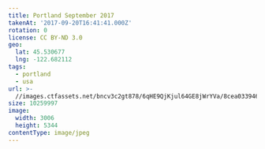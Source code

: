 ```yaml
---
title: Portland September 2017
takenAt: '2017-09-20T16:41:41.000Z'
rotation: 0
license: CC BY-ND 3.0
geo:
  lat: 45.530677
  lng: -122.682112
tags:
  - portland
  - usa
url: >-
  //images.ctfassets.net/bncv3c2gt878/6qHE9QjKjul64GE8jWrYVa/8cea033946b98ae4182eeae2f5c6245c/portland-september-2017_23527864288_o
size: 10259997
image:
  width: 3006
  height: 5344
contentType: image/jpeg
---
```


